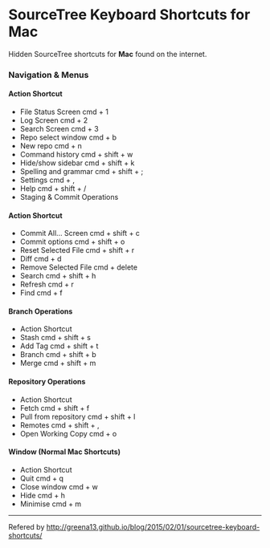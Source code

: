 # SourceTree Keyboard Shortcuts for Mac

Hidden SourceTree shortcuts for **Mac** found on the internet.

### Navigation & Menus
#### Action	Shortcut
- File Status Screen	cmd + 1
- Log Screen	cmd + 2
- Search Screen	cmd + 3
- Repo select window	cmd + b
- New repo	cmd + n
- Command history	cmd + shift + w
- Hide/show sidebar	cmd + shift + k
- Spelling and grammar	cmd + shift + ;
- Settings	cmd + ,
- Help	cmd + shift + /
- Staging & Commit Operations
#### Action	Shortcut
- Commit All… Screen	cmd + shift + c
- Commit options	cmd + shift + o
- Reset Selected File	cmd + shift + r
- Diff	cmd + d
- Remove Selected File	cmd + delete
- Search	cmd + shift + h
- Refresh	cmd + r
- Find	cmd + f
#### Branch Operations
- Action	Shortcut
- Stash	cmd + shift + s 
- Add Tag	cmd + shift + t
- Branch	cmd + shift + b
- Merge	cmd + shift + m
#### Repository Operations
- Action	Shortcut
- Fetch	cmd + shift + f
- Pull from repository	cmd + shift + l
- Remotes	cmd + shift + ,
- Open Working Copy	cmd + o
#### Window (Normal Mac Shortcuts)
- Action	Shortcut
- Quit	cmd + q 
- Close window	cmd + w
- Hide	cmd + h
- Minimise	cmd + m

---

Refered by <http://greena13.github.io/blog/2015/02/01/sourcetree-keyboard-shortcuts/>